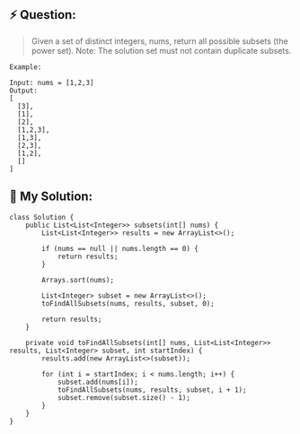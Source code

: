 ## :zap: Question:

> Given a set of distinct integers, nums, return all possible subsets (the power set).
> Note: The solution set must not contain duplicate subsets.

```
Example:

Input: nums = [1,2,3]
Output:
[
  [3],
  [1],
  [2],
  [1,2,3],
  [1,3],
  [2,3],
  [1,2],
  []
]
```
## 	:peach: My Solution: 

```
class Solution {
    public List<List<Integer>> subsets(int[] nums) {
        List<List<Integer>> results = new ArrayList<>();
        
        if (nums == null || nums.length == 0) {
            return results;
        }
        
        Arrays.sort(nums);
        
        List<Integer> subset = new ArrayList<>();
        toFindAllSubsets(nums, results, subset, 0);                
        
        return results;
    }
    
    private void toFindAllSubsets(int[] nums, List<List<Integer>> results, List<Integer> subset, int startIndex) {
        results.add(new ArrayList<>(subset));
        
        for (int i = startIndex; i < nums.length; i++) {
            subset.add(nums[i]);
            toFindAllSubsets(nums, results, subset, i + 1);
            subset.remove(subset.size() - 1);            
        }        
    }
}
```
